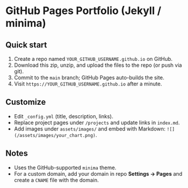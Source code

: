 # GitHub Pages Portfolio (Jekyll / minima)

## Quick start
1. Create a repo named `YOUR_GITHUB_USERNAME.github.io` on GitHub.
2. Download this zip, unzip, and upload the files to the repo (or push via git).
3. Commit to the `main` branch; GitHub Pages auto-builds the site.
4. Visit `https://YOUR_GITHUB_USERNAME.github.io` after a minute.

## Customize
- Edit `_config.yml` (title, description, links).
- Replace project pages under `/projects` and update links in `index.md`.
- Add images under `assets/images/` and embed with Markdown: `![](/assets/images/your_chart.png)`.

## Notes
- Uses the GitHub-supported `minima` theme.
- For a custom domain, add your domain in repo **Settings → Pages** and create a `CNAME` file with the domain.